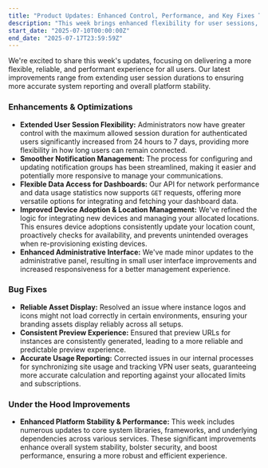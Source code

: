 ```yaml
---
title: "Product Updates: Enhanced Control, Performance, and Key Fixes This Week"
description: "This week brings enhanced flexibility for user sessions, improved device adoption, more reliable asset loading, and significant platform stability updates for a smoother experience."
start_date: "2025-07-10T00:00:00Z"
end_date: "2025-07-17T23:59:59Z"
---
```


We're excited to share this week's updates, focusing on delivering a more flexible, reliable, and performant experience for all users. Our latest improvements range from extending user session durations to ensuring more accurate system reporting and overall platform stability.

### Enhancements & Optimizations

*   **Extended User Session Flexibility:** Administrators now have greater control with the maximum allowed session duration for authenticated users significantly increased from 24 hours to 7 days, providing more flexibility in how long users can remain connected.
*   **Smoother Notification Management:** The process for configuring and updating notification groups has been streamlined, making it easier and potentially more responsive to manage your communications.
*   **Flexible Data Access for Dashboards:** Our API for network performance and data usage statistics now supports `GET` requests, offering more versatile options for integrating and fetching your dashboard data.
*   **Improved Device Adoption & Location Management:** We've refined the logic for integrating new devices and managing your allocated locations. This ensures device adoptions consistently update your location count, proactively checks for availability, and prevents unintended overages when re-provisioning existing devices.
*   **Enhanced Administrative Interface:** We've made minor updates to the administrative panel, resulting in small user interface improvements and increased responsiveness for a better management experience.

### Bug Fixes

*   **Reliable Asset Display:** Resolved an issue where instance logos and icons might not load correctly in certain environments, ensuring your branding assets display reliably across all setups.
*   **Consistent Preview Experience:** Ensured that preview URLs for instances are consistently generated, leading to a more reliable and predictable preview experience.
*   **Accurate Usage Reporting:** Corrected issues in our internal processes for synchronizing site usage and tracking VPN user seats, guaranteeing more accurate calculation and reporting against your allocated limits and subscriptions.

### Under the Hood Improvements

*   **Enhanced Platform Stability & Performance:** This week includes numerous updates to core system libraries, frameworks, and underlying dependencies across various services. These significant improvements enhance overall system stability, bolster security, and boost performance, ensuring a more robust and efficient experience.
